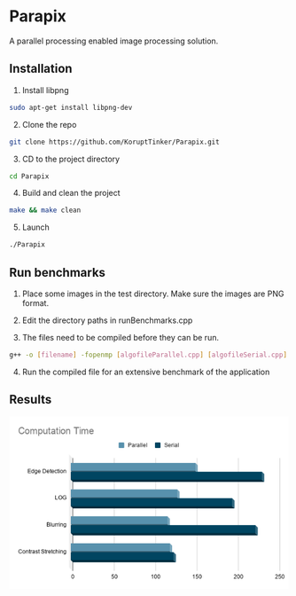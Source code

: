 # Parapix
A parallel processing enabled image processing solution.

## Installation

1. Install libpng
```bash
sudo apt-get install libpng-dev
```

2. Clone the repo
```bash 
git clone https://github.com/KoruptTinker/Parapix.git
```

3. CD to the project directory
```bash
cd Parapix
```

4. Build and clean the project
```bash
make && make clean
```

5. Launch
```bash
./Parapix
```

## Run benchmarks

1. Place some images in the test directory. Make sure the images are PNG format.

2. Edit the directory paths in runBenchmarks.cpp

3. The files need to be compiled before they can be run.
```bash
g++ -o [filename] -fopenmp [algofileParallel.cpp] [algofileSerial.cpp] runBenchmarks.cpp -libpng --std=c++17 -lstdc++
```

4. Run the compiled file for an extensive benchmark of the application

## Results

![image](./result.png)
